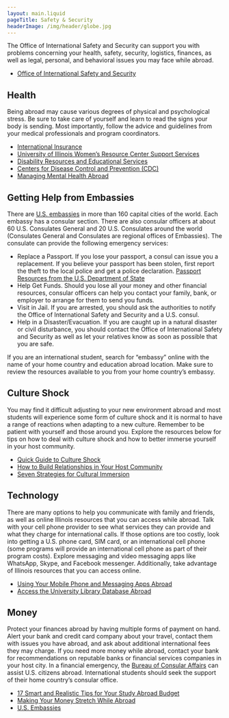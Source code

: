 ```yaml
---
layout: main.liquid
pageTitle: Safety & Security
headerImage: /img/header/globe.jpg
---
```


The Office of International Safety and Security can support you with problems concerning your health, safety, security, logistics, finances, as well as legal, personal, and behavioral issues you may face while abroad. 

* [Office of International Safety and Security](http://safetyabroad.illinois.edu/)

## Health
Being abroad may cause various degrees of physical and psychological stress. Be sure to take care of yourself and learn to read the signs your body is sending. Most importantly, follow the advice and guidelines from your medical professionals and program coordinators. 

* [International Insurance](http://safetyabroad.illinois.edu/insurance/coverage/)
* [University of Illinois Women’s Resource Center Support Services](https://oiir.illinois.edu/womens-center/support-services)
* [Disability Resources and Educational Services](http://disability.illinois.edu/)
* [Centers for Disease Control and Prevention (CDC)](https://www.cdc.gov/)
* [Managing Mental Health Abroad](https://www.diversityabroad.com/article/managing-mental-health-while-abroad)

## Getting Help from Embassies
There are [U.S. embassies](https://www.usembassy.gov/) in more than 160 capital cities of the world. Each embassy has a consular section. There are also consular officers at about 60 U.S. Consulates General and 20 U.S. Consulates around the world (Consulates General and Consulates are regional offices of Embassies). The consulate can provide the following emergency services:

* Replace a Passport. If you lose your passport, a consul can issue you a replacement. If you believe your passport has been stolen, first report the theft to the local police and get a police declaration. [Passport Resources from the U.S. Department of State](https://travel.state.gov/content/passports/en/passports.html)
* Help Get Funds. Should you lose all your money and other financial resources, consular officers can help you contact your family, bank, or employer to arrange for them to send you funds.
* Visit in Jail. If you are arrested, you should ask the authorities to notify the Office of International Safety and Security and a U.S. consul.
* Help in a Disaster/Evacuation. If you are caught up in a natural disaster or civil disturbance, you should contact the Office of International Safety and Security as well as let your relatives know as soon as possible that you are safe.

If you are an international student, search for “embassy” online with the name of your home country and education abroad location. Make sure to review the resources available to you from your home country’s embassy.

## Culture Shock
You may find it difficult adjusting to your new environment abroad and most students will experience some form of culture shock and it is normal to have a range of reactions when adapting to a new culture. Remember to be patient with yourself and those around you. Explore the resources below for tips on how to deal with culture shock and how to better immerse yourself in your host community. 

* [Quick Guide to Culture Shock](https://s3.amazonaws.com/file.myworldabroad.com/QuickGuides/Culture-Shock-public.pdf)
* [How to Build Relationships in Your Host Community](http://www.diversityabroad.com/study-abroad/articles/build-relationships-host-community)
* [Seven Strategies for Cultural Immersion](http://www.diversityabroad.com/study-abroad/articles/7-strategies-cultural-immersion)

## Technology
There are many options to help you communicate with family and friends, as well as online Illinois resources that you can access while abroad. Talk with your cell phone provider to see what services they can provide and what they charge for international calls. If those options are too costly, look into getting a U.S. phone card, SIM card, or an international cell phone (some programs will provide an international cell phone as part of their program costs). Explore messaging and video messaging apps like WhatsApp, Skype, and Facebook messenger. Additionally, take advantage of Illinois resources that you can access online.

* [Using Your Mobile Phone and Messaging Apps Abroad](http://www.diversityabroad.com/study-abroad/articles/using-mobile-phone-messaging-apps-abroad)
* [Access the University Library Database Abroad](http://www.library.illinois.edu/library-technology/access-databases-on-and-off-campus/) 

## Money
Protect your finances abroad by having multiple forms of payment on hand. Alert your bank and credit card company about your travel, contact them with issues you have abroad, and ask about additional international fees they may charge. If you need more money while abroad, contact your bank for recommendations on reputable banks or financial services companies in your host city. In a financial emergency, the [Bureau of Consular Affairs]() can assist U.S. citizens abroad. International students should seek the support of their home country’s consular office.

* [17 Smart and Realistic Tips for Your Study Abroad Budget](http://www.diversityabroad.com/study-abroad/articles/17-smart-realistic-tips-study-abroad-budget)
* [Making Your Money Stretch While Abroad](http://www.diversityabroad.com/study-abroad/articles/making-money-stretch-abroad)
* [U.S. Embassies](https://www.usembassy.gov/)